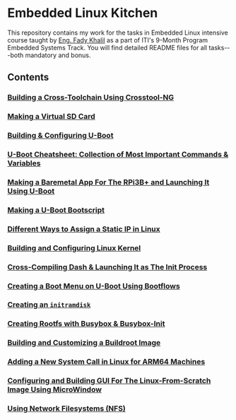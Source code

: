 # Embedded Linux Kitchen
This repository contains my work for the tasks in Embedded Linux intensive course taught by [Eng. Fady Khalil](https://github.com/FadyKhalil) as a part of ITI's 9-Month Program Embedded Systems Track. You will find detailed README files for all tasks---both mandatory and bonus.
## Contents
### [Building a Cross-Toolchain Using Crosstool-NG](https://github.com/AhmedAlyElGhannam/EmbeddedLinuxKitchen/tree/main/Act-01_Cross-Toolchain)
### [Making a Virtual SD Card](https://github.com/AhmedAlyElGhannam/EmbeddedLinuxKitchen/tree/main/Act-02_VirtualSDCard)
### [Building & Configuring U-Boot](https://github.com/AhmedAlyElGhannam/EmbeddedLinuxKitchen/tree/main/Act-03_UBoot)
### [U-Boot Cheatsheet: Collection of Most Important Commands & Variables](https://github.com/AhmedAlyElGhannam/EmbeddedLinuxKitchen/tree/main/Act-04_UBoot-The-Sequel)
### [Making a Baremetal App For The RPi3B+ and Launching It Using U-Boot](https://github.com/AhmedAlyElGhannam/EmbeddedLinuxKitchen/tree/main/Act-05_Bonus-Load-ELF-With-UBoot)
### [Making a U-Boot Bootscript](https://github.com/AhmedAlyElGhannam/EmbeddedLinuxKitchen/tree/main/Act-06_UBoot-Is-Unbreakable)
### [Different Ways to Assign a Static IP in Linux](https://github.com/AhmedAlyElGhannam/EmbeddedLinuxKitchen/tree/main/Act-07_Golden-Kernel/Part01_StaticIP-In-The-Shadows)
### [Building and Configuring Linux Kernel](https://github.com/AhmedAlyElGhannam/EmbeddedLinuxKitchen/tree/main/Act-07_Golden-Kernel/Part02_Bootable-Kernel-Is-Paniiiik)
### [Cross-Compiling Dash & Launching It as The Init Process](https://github.com/AhmedAlyElGhannam/EmbeddedLinuxKitchen/tree/main/Act-07_Golden-Kernel/Part03_Init-Process-Requiem)
### [Creating a Boot Menu on U-Boot Using Bootflows](https://github.com/AhmedAlyElGhannam/EmbeddedLinuxKitchen/tree/main/Act-07_Golden-Kernel/Part04_Feeling-The-Bootflow)
### [Creating an `initramdisk`](https://github.com/AhmedAlyElGhannam/EmbeddedLinuxKitchen/tree/main/Act-08_Do-You-Believe-in-initrd)
### [Creating Rootfs with Busybox & Busybox-Init](https://github.com/AhmedAlyElGhannam/EmbeddedLinuxKitchen/tree/main/Act-09_Root-of-All-Problems)
### [Building and Customizing a Buildroot Image](https://github.com/AhmedAlyElGhannam/EmbeddedLinuxKitchen/tree/main/Act-10_Buildroot-At-A-Reasonable-Price)
### [Adding a New System Call in Linux for ARM64 Machines](https://github.com/AhmedAlyElGhannam/EmbeddedLinuxKitchen/tree/main/OVA-01_Thus-Spoke-The-Kernel)
### [Configuring and Building GUI For The Linux-From-Scratch Image Using MicroWindow](https://github.com/AhmedAlyElGhannam/EmbeddedLinuxKitchen/tree/main/OVA-02_OH-MY-GUI)
### [Using Network Filesystems (NFS)](https://github.com/AhmedAlyElGhannam/EmbeddedLinuxKitchen/tree/main/OVA-03_Rootfs-Over-The-Network)
